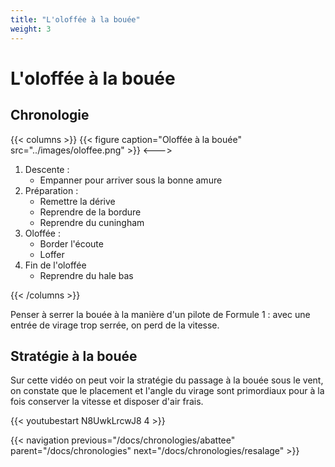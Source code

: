 ```yaml
---
title: "L'oloffée à la bouée"
weight: 3
---
```


# L'oloffée à la bouée

## Chronologie
{{< columns >}}
{{< figure caption="Oloffée à la bouée" src="../images/oloffee.png" >}}
<--->

1. Descente :
    * Empanner pour arriver sous la bonne amure
2. Préparation :
    * Remettre la dérive
    * Reprendre de la bordure
    * Reprendre du cuningham
3. Oloffée :
    * Border l'écoute
    * Loffer
4. Fin de l'oloffée
    * Reprendre du hale bas

{{< /columns >}}

Penser à serrer la bouée à la manière d'un pilote de Formule 1 : avec une entrée de virage trop serrée, on perd de la vitesse.

## Stratégie à la bouée
Sur cette vidéo on peut voir la stratégie du passage à la bouée sous le vent, on constate que le placement et l'angle du virage sont primordiaux pour à la fois conserver la vitesse et disposer d'air frais.

{{< youtubestart N8UwkLrcwJ8 4 >}}

{{< navigation previous="/docs/chronologies/abattee" parent="/docs/chronologies" next="/docs/chronologies/resalage" >}}
